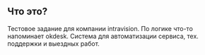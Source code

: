 ## Что это?

Тестовое задание для компании intravision. По логике что-то напоминает okdesk. Система для автоматизации сервиса, тех. поддержки и выездных работ.
